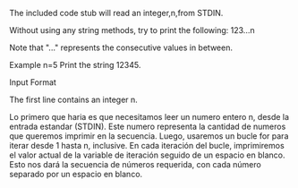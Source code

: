 The included code stub will read an integer,n,from STDIN.

Without using any string methods, try to print the following:
123...n

Note that "..." represents the consecutive values in between.

Example
n=5
Print the string 12345.

Input Format

The first line contains an integer n.

Lo primero que haria es que necesitamos leer un numero entero n, desde la entrada estandar (STDIN).
Este numero representa la cantidad de numeros que queremos imprimir en la secuencia.
Luego, usaremos un bucle for para iterar desde 1 hasta n, inclusive. 
En cada iteración del bucle, imprimiremos el valor actual de la variable de iteración seguido de un espacio en blanco.
Esto nos dará la secuencia de números requerida, con cada número separado por un espacio en blanco.